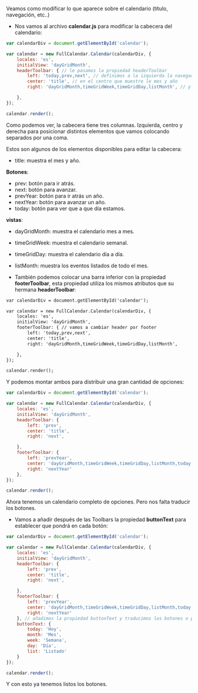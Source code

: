 Veamos como modificar lo que aparece sobre el calendario (título, navegación, etc..)

- Nos vamos al archivo __calendar.js__ para modificar la cabecera del calendario:
```js
var calendarDiv = document.getElementById('calendar');

var calendar = new FullCalendar.Calendar(calendarDiv, {
    locales: 'es', 
    initialView: 'dayGridMonth', 
    headerToolbar: { // le pasamos la propiedad headerToolbar
        left: 'today,prev,next', // definimos a la izquierda la navegación
        center: 'title', // en el centro que muestre le mes y año
        right: 'dayGridMonth,timeGridWeek,timeGridDay,listMonth', // y en el derecho la vista

    },
});

calendar.render();
```
Como podemos ver, la cabecera tiene tres columnas. Izquierda, centro y derecha para posicionar distintos elementos que vamos colocando separados por una coma.

Estos son algunos de los elementos disponibles para editar la cabecera:


- title: muestra el mes y año.

__Botones__:

- prev: botón para ir atrás.
- next: botón para avanzar.
- prevYear: botón para ir atrás un año.
- nextYear: botón para avanzar un año.
- today: botón para ver que a que día estamos.

__vistas__:

- dayGridMonth: muestra el calendario mes a mes.
- timeGridWeek: muestra el calendario semanal.
- timeGridDay: muestra el calendario día a día.
- listMonth: muestra los eventos listados de todo el mes.

- También podemos colocar una barra inferior con la propiedad __footerToolbar__, esta propiedad utiliza los mismos atributos que su hermana __headerToolbar__:
```html
var calendarDiv = document.getElementById('calendar');

var calendar = new FullCalendar.Calendar(calendarDiv, {
    locales: 'es', 
    initialView: 'dayGridMonth', 
    footerToolbar: { // vamos a cambiar header por footer
        left: 'today,prev,next', 
        center: 'title', 
        right: 'dayGridMonth,timeGridWeek,timeGridDay,listMonth',

    },
});

calendar.render();
```

Y podemos montar ambos para distribuir una gran cantidad de opciones:
```javascript
var calendarDiv = document.getElementById('calendar');

var calendar = new FullCalendar.Calendar(calendarDiv, {
    locales: 'es', 
    initialView: 'dayGridMonth', 
    headerToolbar: { 
        left: 'prev', 
        center: 'title', 
        right: 'next',

    },
    footerToolbar: {
        left: 'prevYear',    
        center: 'dayGridMonth,timeGridWeek,timeGridDay,listMonth,today',
        right: 'nextYear'
    },
});

calendar.render();
```

Ahora tenemos un calendario completo de opciones. Pero nos falta traducir los botones. 

- Vamos a añadir después de las Toolbars la propiedad __buttonText__ para establecer que pondrá en cada botón:
```javascript
var calendarDiv = document.getElementById('calendar');

var calendar = new FullCalendar.Calendar(calendarDiv, {
    locales: 'es', 
    initialView: 'dayGridMonth', 
    headerToolbar: { 
        left: 'prev', 
        center: 'title', 
        right: 'next',

    },
    footerToolbar: {
        left: 'prevYear',    
        center: 'dayGridMonth,timeGridWeek,timeGridDay,listMonth,today',
        right: 'nextYear'
    }, // añadimos la propiedad buttonText y traducimos los botones o ponemos lo que queramos:
    buttonText: {
        today: 'Hoy',
        month: 'Mes',
        week: 'Semana',
        day: 'Día',
        list: 'Listado'
    }
});

calendar.render();
```

Y con esto ya tenemos listos los botones.